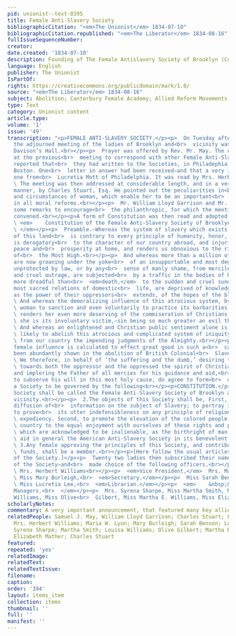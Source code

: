 ```yaml
---
pid: unionist--text-0395
title: Female Anti-Slavery Society
bibliographicCitation: "<em>The Unionist</em> 1834-07-10"
bibliographicCitation.republished: "<em>The Liberator</em> 1834-08-16"
fullIssueSequenceNumber: 
creator: 
date.created: '1834-07-10'
description: Founding of The Female Antislavery Society of Brooklyn (Connecticut)
language: English
publisher: The Unionist
IsPartOf: 
rights: https://creativecommons.org/publicdomain/mark/1.0/
source: "<em>The Liberator</em> 1834-08-16"
subject: Abolition; Canterbury Female Academy; Allied Reform Movements - Women
type: Text
category: Unionist content
article.type: 
volume: '1'
issue: '49'
transcription: "<p>FEMALE ANTI-SLAVERY SOCIETY.</p><p>  On Tuesday afternoon last,
  the adjourned meeting of the ladies of Brooklyn and<br>  vicinity was held in Mr.
  Davison’s Hall.<br></p><p>  Prayer was offered by Rev. Mr. May. The committee appointed
  at the previous<br>  meeting to correspond with other Female Anti-Slavery Societies,
  reported that<br>  they had written to the Societies, in Philadephia, New-York and
  Boston. One<br>  letter in answer had been received—and that a very interesting
  one from<br>  Lucretia Mott of Philadelphia. It was read by Mrs. Herbert Williams.<br></p><p>
  \ The meeting was then addressed at considerable length, and in a very<br>  impressive
  manner, by Charles Stuart, Esq. He pointed out the peculiarities in<br>  the character
  and circumstances of woman, which enable her to be an important<br>  instrument
  in all moral reforms.<br></p><p>  Mr. William Lloyd Garrison and Mr. May also offered
  some remarks to encourage<br>  the philanthropic, for which the meeting was then
  convened.<br></p><p>A form of Constitution was then read and adopted as follows:—</p><p>
  \ <em>    Constitution of the Female Anti-Slavery Society of Brooklyn and vicinity.<br>
  \ </em></p><p>  Preamble.—Whereas the system of slavery which exists in a portion
  of this land<br>  is contrary to every principle of humanity, honor, and religion,
  is derogatory<br>  to the character of our country abroad, and injurious to its
  peace and<br>  prosperity at home, and renders us obnoxious to the righteous condemnation
  of<br>  the Most High.<br></p><p>  And whereas more than a million of our own sex
  are now groaning under the yoke<br>  of an insupportable and most degrading bondage,
  unprotected by law, or by any<br>  sense of manly shame, from merciless stripes
  and cruel outrage, are subjected<br>  by a traffic in the bodies of human beings,
  more dreadful than<br>  <em>death,</em>  to the sudden and cruel sundering of the
  most sacred relations of domestic<br>  life, are deprived of knowledge, and as far
  as the power of their oppressors<br>  extends, of the hopes of the blessed gospel.<br></p><p>
  \ And whereas the demoralizing influence of this atrocious system, by inducing<br>
  \ woman to sanction and even voluntarily to practice its barbarities, often<br>
  \ renders her even more deserving of the commiseration of Christians than when<br>
  \ she is its involuntary victim,—sin being so much greater an evil than<br>  suffering.<br></p><p>
  \ And whereas an enlightened and Christian public sentiment alone is, under God,<br>
  \ likely to abolish this atrocious and complicated system of iniquity, to arrest<br>
  \ from our country the impending judgments of the Almighty.<br></p><p>  And whereas,
  female influence is calculated to effect great good in such a<br>  cause, as has
  been abundantly shown in the abolition of British Colonial<br>  Slavery.<br></p><p>
  \ We therefore, in behalf of ‘the suffering and the dumb,’ desiring to exercise<br>
  \ towards both the oppressor and the oppressed the spirit of Christian<br>  benevolence,
  and imploring the Father of all mercies for his guidance and aid,<br>  in our efforts
  to subserve his will in this most holy cause, do agree to form<br>  ourselves into
  a Society to be governed by the following<br></p><p>CONSTITUTION.</p><p>  1.This
  Society shall be called the Female Anti-Slavery Society of Brooklyn and<br>  its
  vicinity.<br></p><p>  2.The objects of this Society shall be, First, to aid in the
  diffusion of<br>  information on the subject of Slavery; to portray its true character;
  to prove<br>  its utter indefensibleness on any principle of religion, justice or<br>
  \ expediency. Second, to promote the elevation of the colored people of our<br>
  \ country to the equal enjoyment with ourselves of these rights and privileges<br>
  \ which are acknowledged to be inalienable, as the birthright of man. Third, to<br>
  \ aid in general the American Anti-Slavery Society in its benevolent objects.<br></p><p>
  \ 3.Any female approving the principles of this Society, and contributing to its<br>
  \ funds, shall be a member.<br></p><p>[Here follow the usual articles for the government
  of the Society.]</p><p>  Twenty two ladies then subscribed their names as members
  of the Society—and<br>  made choice of the following officers.<br></p><p>  <em>President,</em>
  \ Mrs. Herbert Williams<br></p><p>  <em>Vice President,</em>  Mrs. Maria W. Lyon<br></p><p>
  \ Miss Mary Burleigh,<br>  <em>Secretary.</em></p><p>  Miss Sarah Benson,<br>  <em>Treasurer.</em></p><p>
  \ Miss Lucretia Lee,<br>  <em>Librarian.</em></p><p>  <em>    &nbsp;&nbsp;&nbsp;&nbsp;&nbsp;&nbsp;&nbsp;&nbsp;&nbsp;&nbsp;&nbsp;
  Managers.<br>  </em></p><p>  Mrs. Syrena Sharpe, Miss Martha Smith, Mrs. Louisa
  Williams, Miss Olive<br>  Gilbert, Miss Martha E. Williams, Miss Elizabeth Mather.<br></p>"
scholarlyNotes: 
commentary: A very important announcement, that featured many key allies
relatedPeople: Samuel J. May, William Lloyd Garrison; Charles Stuart; Lucretia Mott;
  Mrs. Herbert Williams; Maria W. Lyon; Mary Burleigh; Sarah Benson; Lucretia Lee;
  Syrena Sharpe; Martha Smith; Louisa Williams; Olive Gilbert; Martha E. Williams;
  Elizabeth Mather; Charles Stuart
featured: 
repeated: 'yes'
relatedImage: 
relatedText: 
relatedTextIssue: 
filename: 
caption: 
order: '394'
layout: items_item
collection: items
thumbnail: ''
full: ''
manifest: ''
---
```

